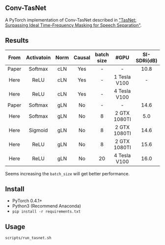 ## Conv-TasNet
A PyTorch implementation of Conv-TasNet described in ["TasNet: Surpassing Ideal Time-Frequency Masking for Speech Separation"](https://arxiv.org/abs/1809.07454).

## Results
| From  |  Activatoin |Norm | Causal | batch size |      #GPU      | SI-SDRi(dB) | SDRi(dB)|
|:-----:|:-----------:|:---:|:------:|:----------:|:--------------:|:-----------:|:-------:|
| Paper |   Softmax   | cLN |  Yes   |     -      |        -       |    10.8     |  11.2   |
| Here  |     ReLU    | cLN |  Yes   |     -      |  1 Tesla V100  |     -       |   -     |
| Here  |     ReLU    | cLN |  Yes   |     -      |  4 Tesla V100  |         |     |
| Paper |   Softmax   | gLN |  No    |     -      |        -       |    14.6     |  15.0   |
| Here  |   Softmax   | gLN |  No    |     8      |  2 GTX 1080TI  |    5.0      |  5.2    |
| Here  |   Sigmoid   | gLN |  No    |     8      |  2 GTX 1080TI  |    14.6     |  14.9   |
| Here  |     ReLU    | gLN |  No    |     8      |  2 GTX 1080TI  |    15.6     |  15.8   |
| Here  |     ReLU    | gLN |  No    |     20     |  4 Tesla V100  |    16.0     |  16.3   |

Seems increasing the `batch_size` will get better performance.

## Install
- PyTorch 0.4.1+
- Python3 (Recommend Anaconda)
- `pip install -r requirements.txt`

## Usage
```bash
scripts/run_tasnet.sh
```
